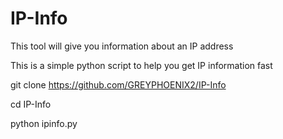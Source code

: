 # IP-Info
This tool will give you information about an IP address 

This is a simple python script to help you get IP information fast


git clone https://github.com/GREYPHOENIX2/IP-Info

cd IP-Info

python ipinfo.py
